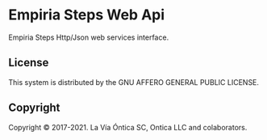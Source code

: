 ﻿# Empiria Steps Web Api

Empiria Steps Http/Json web services interface.

## License

This system is distributed by the GNU AFFERO GENERAL PUBLIC LICENSE.

## Copyright

Copyright © 2017-2021. La Vía Óntica SC, Ontica LLC and colaborators.
